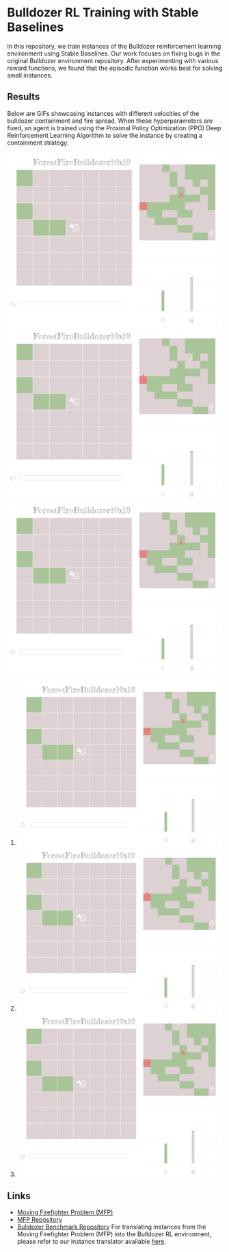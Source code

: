 # Bulldozer RL Training with Stable Baselines

In this repository, we train instances of the Bulldozer reinforcement learning environment using Stable Baselines. Our work focuses on fixing bugs in the original Bulldozer environment repository. After experimenting with various reward functions, we found that the episodic function works best for solving small instances.

## Results

Below are GIFs showcasing instances with different velocities of the bulldozer containment and fire spread. When these hyperparameters are fixed, an agent is trained using the Proximal Policy Optimization (PPO) Deep Reinforcement Learning Algorithm to solve the instance by creating a containment strategy:

<div style="text-align: center;">
    <img src="Solver_Firefighter/avatar-gifs/avatar-fire-master-1-b-0.gif" width="600">
</div>

<div style="text-align: center;">
    <img src="Solver_Firefighter/avatar-gifs/avatar-fire-master-2-a-0.gif" width="600">
</div>

<div style="text-align: center;">
    <img src="Solver_Firefighter/avatar-gifs/avatar-fire-master-6-b-1.gif" width="600">
</div>

1. ![GIF 1](Solver_Firefighter/avatar-gifs/avatar-fire-master-1-b-0.gif)
2. ![GIF 2](Solver_Firefighter/avatar-gifs/avatar-fire-master-2-a-0.gif)
3. ![GIF 3](Solver_Firefighter/avatar-gifs/avatar-fire-master-6-b-1.gif)
   <!-- Add more GIFs as necessary -->

## Links

- [Moving Firefighter Problem (MFP)](https://www.mdpi.com/2038212)
- [MFP Repository](https://github.com/BrunoGupa/MovingFirefighterProblem)
- [Bulldozer Benchmark Repository](https://github.com/elbecerrasoto/gym-cellular-automata)
For translating instances from the Moving Firefighter Problem (MFP) into the Bulldozer RL environment, please refer to our instance translator available [here](https://github.com/BrunoGupa/instance_translator).
